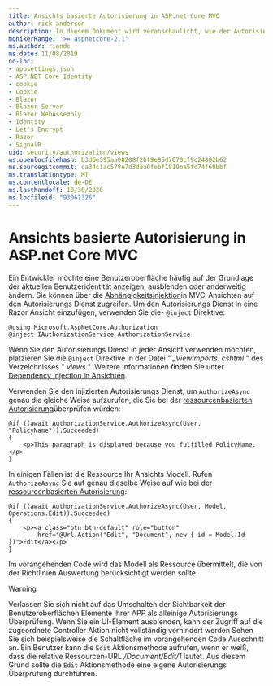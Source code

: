 ```yaml
---
title: Ansichts basierte Autorisierung in ASP.net Core MVC
author: rick-anderson
description: In diesem Dokument wird veranschaulicht, wie der Autorisierungs Dienst in einer ASP.net Core Ansicht eingefügt und verwendet wird Razor .
monikerRange: '>= aspnetcore-2.1'
ms.author: riande
ms.date: 11/08/2019
no-loc:
- appsettings.json
- ASP.NET Core Identity
- cookie
- Cookie
- Blazor
- Blazor Server
- Blazor WebAssembly
- Identity
- Let's Encrypt
- Razor
- SignalR
uid: security/authorization/views
ms.openlocfilehash: b3d6e595aa08208f2bf9e95d7070cf9c24802b62
ms.sourcegitcommit: ca34c1ac578e7d3daa0febf1810ba5fc74f60bbf
ms.translationtype: MT
ms.contentlocale: de-DE
ms.lasthandoff: 10/30/2020
ms.locfileid: "93061326"
---
```

# <a name="view-based-authorization-in-aspnet-core-mvc"></a>Ansichts basierte Autorisierung in ASP.net Core MVC

Ein Entwickler möchte eine Benutzeroberfläche häufig auf der Grundlage der aktuellen Benutzeridentität anzeigen, ausblenden oder anderweitig ändern. Sie können über die [Abhängigkeitsinjektion](xref:fundamentals/dependency-injection)in MVC-Ansichten auf den Autorisierungs Dienst zugreifen. Um den Autorisierungs Dienst in eine Razor Ansicht einzufügen, verwenden Sie die- `@inject` Direktive:

```cshtml
@using Microsoft.AspNetCore.Authorization
@inject IAuthorizationService AuthorizationService
```

Wenn Sie den Autorisierungs Dienst in jeder Ansicht verwenden möchten, platzieren Sie die `@inject` Direktive in der Datei " *_ViewImports. cshtml* " des Verzeichnisses " *views* ". Weitere Informationen finden Sie unter [Dependency Injection in Ansichten](xref:mvc/views/dependency-injection).

Verwenden Sie den injizierten Autorisierungs Dienst, um `AuthorizeAsync` genau die gleiche Weise aufzurufen, die Sie bei der [ressourcenbasierten Autorisierung](xref:security/authorization/resourcebased#security-authorization-resource-based-imperative)überprüfen würden:

```cshtml
@if ((await AuthorizationService.AuthorizeAsync(User, "PolicyName")).Succeeded)
{
    <p>This paragraph is displayed because you fulfilled PolicyName.</p>
}
```

In einigen Fällen ist die Ressource Ihr Ansichts Modell. Rufen `AuthorizeAsync` Sie auf genau dieselbe Weise auf wie bei der [ressourcenbasierten Autorisierung](xref:security/authorization/resourcebased#security-authorization-resource-based-imperative):

```cshtml
@if ((await AuthorizationService.AuthorizeAsync(User, Model, Operations.Edit)).Succeeded)
{
    <p><a class="btn btn-default" role="button"
        href="@Url.Action("Edit", "Document", new { id = Model.Id })">Edit</a></p>
}
```

Im vorangehenden Code wird das Modell als Ressource übermittelt, die von der Richtlinien Auswertung berücksichtigt werden sollte.

> [!WARNING]
> Verlassen Sie sich nicht auf das Umschalten der Sichtbarkeit der Benutzeroberflächen Elemente Ihrer APP als alleinige Autorisierungs Überprüfung. Wenn Sie ein UI-Element ausblenden, kann der Zugriff auf die zugeordnete Controller Aktion nicht vollständig verhindert werden Sehen Sie sich beispielsweise die Schaltfläche im vorangehenden Code Ausschnitt an. Ein Benutzer kann die `Edit` Aktionsmethode aufrufen, wenn er weiß, dass die relative Ressourcen-URL */Document/Edit/1* lautet. Aus diesem Grund sollte die `Edit` Aktionsmethode eine eigene Autorisierungs Überprüfung durchführen.
